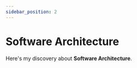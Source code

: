 ```yaml
---
sidebar_position: 2
---
```


# Software Architecture

Here's my discovery about **Software Architecture**.
